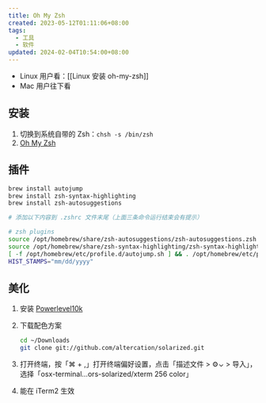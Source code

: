 ```yaml
---
title: Oh My Zsh
created: 2023-05-12T01:11:06+08:00
tags:
  - 工具
  - 软件
updated: 2024-02-04T10:54:00+08:00
---
```


- Linux 用户看：[[Linux 安装 oh-my-zsh]]
- Mac 用户往下看

## 安装

1. 切换到系统自带的 Zsh：`chsh -s /bin/zsh`
2. [Oh My Zsh](https://ohmyz.sh/)

## 插件

  ```bash
  brew install autojump
  brew install zsh-syntax-highlighting
  brew install zsh-autosuggestions

  # 添加以下内容到 .zshrc 文件末尾（上面三条命令运行结束会有提示）

  # zsh plugins
  source /opt/homebrew/share/zsh-autosuggestions/zsh-autosuggestions.zsh
  source /opt/homebrew/share/zsh-syntax-highlighting/zsh-syntax-highlighting.zsh
  [ -f /opt/homebrew/etc/profile.d/autojump.sh ] && . /opt/homebrew/etc/profile.d/autojump.sh
  HIST_STAMPS="mm/dd/yyyy"
  ```

## 美化

1. 安装 [Powerlevel10k](https://github.com/romkatv/powerlevel10k#getting-started)
2. 下载配色方案

     ```bash
     cd ~/Downloads
     git clone git://github.com/altercation/solarized.git
     ```

3. 打开终端，按「⌘ + ,」打开终端偏好设置，点击「描述文件 > ⚙︎⌄ > 导入」，选择「osx-terminal…ors-solarized/xterm 256 color」
4. 能在 iTerm2 生效
